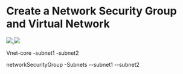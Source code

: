 
# Create a Network Security Group and Virtual Network

<a href="https://portal.azure.com/#create/Microsoft.Template/uri/https%3A%2F%2Fraw.githubusercontent.com%2FSpralien%2FAzureTPL%2Fmaster%2FTPL-VirtualNetwork-NetworkSecurity%2Fazuredeploy.json" target="_blank">
  <img src="http://azuredeploy.net/deploybutton.png"/>
</a>
<a href="http://armviz.io/#/?load=https%3A%2F%2Fraw.githubusercontent.com%2FSpralien%2FAzureTPL%2Fmaster%2FTPL-VirtualNetwork-NetworkSecurity%2Fazuredeploy.json" target="_blank">
    <img src="http://armviz.io/visualizebutton.png"/>
</a>

Vnet-core 
-subnet1
-subnet2  

networkSecurityGroup
-Subnets
--subnet1
--subnet2  
